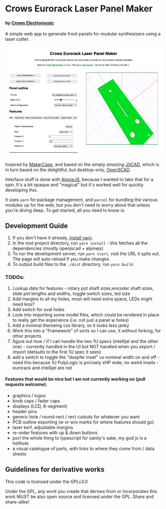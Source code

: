 # Crows Eurorack Laser Panel Maker
#### by [Crows Electromusic](https://crowselectromusic.com)

A simple web app to generate front panels for modular synthesizers using a laser cutter. 

![Screenshot of Crows Eurorack Laser Panel Maker](imgs/screenshot-2022-05-27.png)

Inspired by [MakerCase](https://www.makercase.com/), and based on the simply *amazing* [JSCAD](https://github.com/jscad/OpenJSCAD.org), which is in turn based on the delightful, but desktop-only, [OpenSCAD](https://openscad.org/).

Interface stuff is done with [AlpineJS](https://alpinejs.dev/), because I wanted to take that for a spin. It's a bit opaque and "magical" but it's worked well for quickly developing this.

It uses `yarn` for package management, and `parcel` for bundling the various modules up for the web, but you don't need to worry about that unless you're diving deep. To get started, all you need to know is:

## Development Guide

1. If you don't have it already, [install yarn](https://yarnpkg.com/getting-started/install).
2. In the root project directory, run `yarn install` - this fetches all the dependencies (mostly openjscad + alpinejs)
3. To run the development server, run `yarn start`, visit the URL it spits out. The page will auto-reload if you make changes.
4. To output build files to the `./dist` directory, run `yarn build`.

### TODOs:

1. Lookup data for features - rotary pot shaft sizes,encoder shaft sizes, slide pot lengths and widths, toggle switch sizes, led size
2. Add margins to all my holes, most will need extra space, LEDs might need less?
3. Add switch for oval holes
4. Look into importing some model files, which could be rendered in place to really get the experience (i.e. not just a panel w holes)
5. Add a minimal themeing css library, so it looks less janky
6. Work this into a "Framework" of sorts so I can use, it without forking, for other projects
7. figure out how / if I can handle the two 1U specs (intellijel and the other one) - currently handled in the UI but NOT handled when you export / import (defaults to the first 1U spec it sees)
8. add a switch to toggle the "doepfer inset" vs nominal width on and off - need this because 1U PulpLogic is pricisely xHP wide, no weird insets - eurorack and intellijel are not

#### Features that would be nice but I am not currently working on (pull requests welcome):

  - graphics / logos
  - knob caps / fader caps
  - displays (LCD, 8-segment)
  - header pins
  - generic hole / round-rect / rect cutouts for whatever you want
  - PCB outline exporting (w or w/o marks for where features should go)
  - laser kerf, adjustable margins
  - re-order features with up & down buttons
  - port the whole thing to typescript for sanity's sake, my god js is a hellhole
  - a visual catelogue of parts, with links to where they come from / data sheets

## Guidelines for derivative works

This code is licensed under the GPLv3.0

Under the GPL, any work you create that derives from or incorporates this work MUST be also open source and licensed under the GPL. Share and share-alike!
